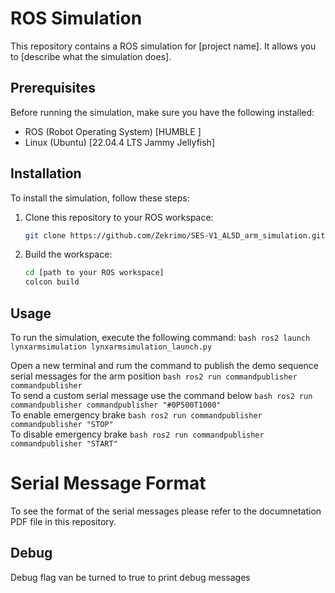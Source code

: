 # ROS Simulation

This repository contains a ROS simulation for [project name]. It allows you to [describe what the simulation does].

## Prerequisites

Before running the simulation, make sure you have the following installed:

- ROS (Robot Operating System) [HUMBLE ]
- Linux (Ubuntu) [22.04.4 LTS Jammy Jellyfish]

## Installation

To install the simulation, follow these steps:

1. Clone this repository to your ROS workspace:
    ```bash
    git clone https://github.com/Zekrimo/SES-V1_AL5D_arm_simulation.git
    ```

2. Build the workspace:
    ```bash
    cd [path to your ROS workspace]
    colcon build
    ```

## Usage

To run the simulation, execute the following command:
    ```bash
    ros2 launch lynxarmsimulation lynxarmsimulation_launch.py 
    ```

Open a new terminal and rum the command to publish the demo sequence serial messages for the arm position
    ```bash
    ros2 run commandpublisher commandpublisher
    ```    
To send a custom serial message use the command below
    ```bash
    ros2 run commandpublisher commandpublisher "#0P500T1000"
    ```   
To enable emergency brake
    ```bash
    ros2 run commandpublisher commandpublisher "STOP"
    ```   
To disable emergency brake
    ```bash
    ros2 run commandpublisher commandpublisher "START"
    ```  

# Serial Message Format

To see the format of the serial messages please refer to the documnetation PDF file in this repository.

## Debug
Debug flag van be turned to true to print debug messages
